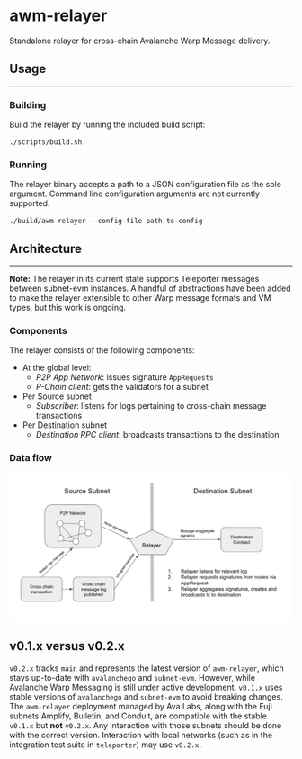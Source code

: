 # awm-relayer

Standalone relayer for cross-chain Avalanche Warp Message delivery.

## Usage
---
### Building
Build the relayer by running the included build script:
```
./scripts/build.sh
```
### Running
The relayer binary accepts a path to a JSON configuration file as the sole argument. Command line configuration arguments are not currently supported.
```
./build/awm-relayer --config-file path-to-config
```

## Architecture
---
**Note:** The relayer in its current state supports Teleporter messages between subnet-evm instances. A handful of abstractions have been added to make the relayer extensible to other Warp message formats and VM types, but this work is ongoing.
### Components
The relayer consists of the following components:
- At the global level:
    - *P2P App Network*: issues signature `AppRequests`
    - *P-Chain client*: gets the validators for a subnet
- Per Source subnet
    - *Subscriber*: listens for logs pertaining to cross-chain message transactions
- Per Destination subnet
    - *Destination RPC client*: broadcasts transactions to the destination

### Data flow
<div align="center">
  <img src="resources/relayer-diagram.png?raw=true">
</div>

## v0.1.x versus v0.2.x
`v0.2.x` tracks `main` and represents the latest version of `awm-relayer`, which stays up-to-date with `avalanchego` and `subnet-evm`. However, while Avalanche Warp Messaging is still under active development, `v0.1.x` uses stable versions of `avalanchego` and `subnet-evm` to avoid breaking changes. The `awm-relayer` deployment managed by Ava Labs, along with the Fuji subnets Amplify, Bulletin, and Conduit, are compatible with the stable `v0.1.x` but **not** `v0.2.x`. Any interaction with those subnets should be done with the correct version. Interaction with local networks (such as in the integration test suite in `teleporter`) may use `v0.2.x`.